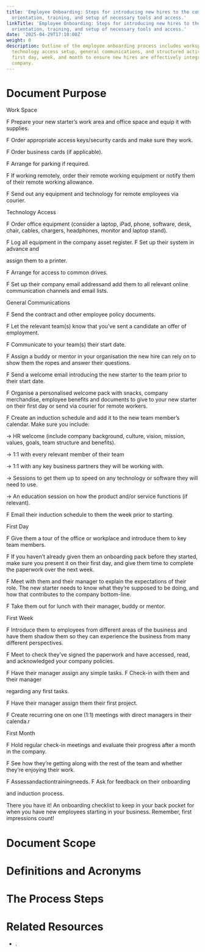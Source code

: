 ```yaml
---
title: 'Employee Onboarding: Steps for introducing new hires to the company, including
  orientation, training, and setup of necessary tools and access.'
linkTitle: 'Employee Onboarding: Steps for introducing new hires to the company, including
  orientation, training, and setup of necessary tools and access.'
date: '2025-04-29T17:10:00Z'
weight: 0
description: Outline of the employee onboarding process includes workspace preparation,
  technology access setup, general communications, and structured activities for the
  first day, week, and month to ensure new hires are effectively integrated into the
  company.
---
```



# Document Purpose

<!-- Unsupported block type: divider -->

<!-- Unsupported block type: unsupported -->

Work Space

F Prepare your new starter’s work area and
office space and equip it with supplies.

F Order appropriate access keys/security
cards and make sure they work.

F Order business cards (if applicable).

F Arrange for parking if required.

F If working remotely, order their remote
working equipment or notify them
of their remote working allowance.

F Send out any equipment and technology
for remote employees via courier.

Technology Access

F Order office equipment (consider a laptop, iPad,
phone, software, desk, chair, cables, chargers,
headphones, monitor and laptop stand).

F Log all equipment in the company asset register.
F Set up their system in advance and

assign them to a printer.

F Arrange for access to common drives.

F Set up their company email addressand
add them to all relevant online
communication channels and email lists.

General Communications

F Send the contract and other
employee policy documents.

F Let the relevant team(s) know that you’ve
sent a candidate an offer of employment.

F Communicate to your team(s) their start date.

F Assign a buddy or mentor in your organisation
the new hire can rely on to show them the
ropes and answer their questions.

F Send a welcome email introducing the new
starter to the team prior to their start date.

F Organise a personalised welcome pack with
snacks, company merchandise, employee
benefits and documents to give to your new
starter on their first day or send via courier
for remote workers.

F Create an induction schedule and
add it to the new team member’s calendar.
Make sure you include:

→ HR welcome (include company background,
culture, vision, mission, values, goals, team
structure and benefits).

→ 1:1 with every relevant member of their team

→ 1:1 with any key business partners
they will be working with.

→ Sessions to get them up to speed on any
technology or software they will need to use.

→ An education session on how the product
and/or service functions (if relevant).

F Email their induction schedule to
them the week prior to starting.

First Day

F Give them a tour of the office or workplace
and introduce them to key team members.

F If you haven’t already given them an onboarding
pack before they started, make sure you present
it on their first day, and give them time to
complete the paperwork over the next week.

F Meet with them and their manager to explain the
expectations of their role. The new starter needs
to know what they’re supposed to be doing, and
how that contributes to the company bottom-line.

F Take them out for lunch with their
manager, buddy or mentor.

First Week

F Introduce them to employees from different
areas of the business and have them shadow
them so they can experience the business
from many different perspectives.

F Meet to check they’ve signed the
paperwork and have accessed, read, and
acknowledged your company policies.

F Have their manager assign any simple tasks.
F Check-in with them and their manager

regarding any first tasks.

F Have their manager assign them their first project.

F Create recurring one on one (1:1) meetings
with direct managers in their calenda.r

First Month

F Hold regular check-in meetings and evaluate
their progress after a month in the company.

F See how they’re getting along with the rest of the
team and whether they’re enjoying their work.

F Assessandactiontrainingneeds.
F Ask for feedback on their onboarding

and induction process.

There you have it! An onboarding checklist to
keep in your back pocket for when you have
new employees starting in your business.
Remember, first impressions count!

# Document Scope

<!-- Unsupported block type: divider -->

<!-- Unsupported block type: unsupported -->

# Definitions and Acronyms

<!-- Unsupported block type: divider -->

<!-- Unsupported block type: child_database -->

# The Process Steps

<!-- Unsupported block type: divider -->

<!-- Unsupported block type: unsupported -->

<!-- Unsupported block type: table_of_contents -->



# Related Resources

<!-- Unsupported block type: divider -->

- .